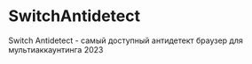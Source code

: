 # SwitchAntidetect
Switch Antidetect - самый доступный антидетект браузер для мультиаккаунтинга 2023
